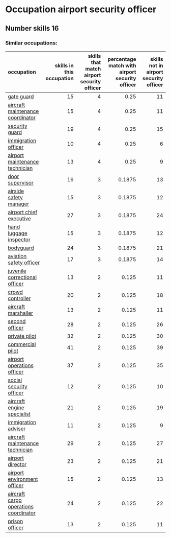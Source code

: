 # Occupation airport security officer
## Number skills 16
### Similar occupations:
| occupation                                                                        |   skills in this occupation |   skills that match airport security officer |   percentage match with airport security officer |   skills not in airport security officer |
|:----------------------------------------------------------------------------------|----------------------------:|---------------------------------------------:|-------------------------------------------------:|-----------------------------------------:|
| [gate guard](gate_guard.md)                                                       |                          15 |                                            4 |                                           0.25   |                                       11 |
| [aircraft maintenance coordinator](aircraft_maintenance_coordinator.md)           |                          15 |                                            4 |                                           0.25   |                                       11 |
| [security guard](security_guard.md)                                               |                          19 |                                            4 |                                           0.25   |                                       15 |
| [immigration officer](immigration_officer.md)                                     |                          10 |                                            4 |                                           0.25   |                                        6 |
| [airport maintenance technician](airport_maintenance_technician.md)               |                          13 |                                            4 |                                           0.25   |                                        9 |
| [door supervisor](door_supervisor.md)                                             |                          16 |                                            3 |                                           0.1875 |                                       13 |
| [airside safety manager](airside_safety_manager.md)                               |                          15 |                                            3 |                                           0.1875 |                                       12 |
| [airport chief executive](airport_chief_executive.md)                             |                          27 |                                            3 |                                           0.1875 |                                       24 |
| [hand luggage inspector](hand_luggage_inspector.md)                               |                          15 |                                            3 |                                           0.1875 |                                       12 |
| [bodyguard](bodyguard.md)                                                         |                          24 |                                            3 |                                           0.1875 |                                       21 |
| [aviation safety officer](aviation_safety_officer.md)                             |                          17 |                                            3 |                                           0.1875 |                                       14 |
| [juvenile correctional officer](juvenile_correctional_officer.md)                 |                          13 |                                            2 |                                           0.125  |                                       11 |
| [crowd controller](crowd_controller.md)                                           |                          20 |                                            2 |                                           0.125  |                                       18 |
| [aircraft marshaller](aircraft_marshaller.md)                                     |                          13 |                                            2 |                                           0.125  |                                       11 |
| [second officer](second_officer.md)                                               |                          28 |                                            2 |                                           0.125  |                                       26 |
| [private pilot](private_pilot.md)                                                 |                          32 |                                            2 |                                           0.125  |                                       30 |
| [commercial pilot](commercial_pilot.md)                                           |                          41 |                                            2 |                                           0.125  |                                       39 |
| [airport operations officer](airport_operations_officer.md)                       |                          37 |                                            2 |                                           0.125  |                                       35 |
| [social security officer](social_security_officer.md)                             |                          12 |                                            2 |                                           0.125  |                                       10 |
| [aircraft engine specialist](aircraft_engine_specialist.md)                       |                          21 |                                            2 |                                           0.125  |                                       19 |
| [immigration adviser](immigration_adviser.md)                                     |                          11 |                                            2 |                                           0.125  |                                        9 |
| [aircraft maintenance technician](aircraft_maintenance_technician.md)             |                          29 |                                            2 |                                           0.125  |                                       27 |
| [airport director](airport_director.md)                                           |                          23 |                                            2 |                                           0.125  |                                       21 |
| [airport environment officer](airport_environment_officer.md)                     |                          15 |                                            2 |                                           0.125  |                                       13 |
| [aircraft cargo operations coordinator](aircraft_cargo_operations_coordinator.md) |                          24 |                                            2 |                                           0.125  |                                       22 |
| [prison officer](prison_officer.md)                                               |                          13 |                                            2 |                                           0.125  |                                       11 |
